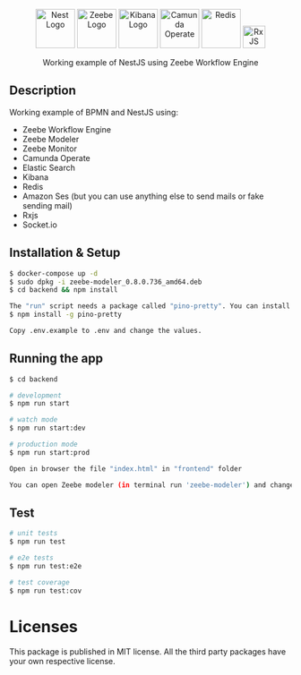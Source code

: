 <p align="center">
  <a href="http://nestjs.com/" target="blank"><img src="https://nestjs.com/img/logo_text.svg" width="auto" height="70" alt="Nest Logo" /></a>
  <a href="https://zeebe.io/" target="blank"><img src="https://zeebe.io/img/zeebe-logo.png" width="auto" height="70" alt="Zeebe Logo" /></a>
  <a href="https://www.elastic.co/pt/kibana" target="blank"><img src="https://user-images.githubusercontent.com/40863789/55247735-20dbf900-5227-11e9-9885-f149e97ac587.png" width="auto" height="70" alt="Kibana Logo" /></a>
  <a href="https://camunda.com/" target="blank"><img src="https://media.licdn.com/dms/image/C4D0BAQGd8I6UwMrLMA/company-logo_200_200/0?e=2159024400&v=beta&t=XfuCsqFHOc7GOo_ExBpYAWf8Fk3UanLT5MsbMysa3hE" width="auto" height="70" alt="Camunda Operate" /></a>
  <a href="https://redis.io/" target="blank"><img src="https://secure.meetupstatic.com/photos/event/a/7/c/e/600_484422958.jpeg" width="auto" height="70" alt="Redis" /></a>
  <a href="https://rxjs-dev.firebaseapp.com/" target="blank"><img src="https://rxjs-dev.firebaseapp.com/assets/images/logos/logo.png" width="auto" height="40" alt="RxJS" /></a>
</p>








  <p align="center">Working example of NestJS using Zeebe Workflow Engine</p>

## Description

Working example of BPMN and NestJS using:
   * Zeebe Workflow Engine
* Zeebe Modeler
* Zeebe Monitor
* Camunda Operate
* Elastic Search
* Kibana
* Redis
* Amazon Ses (but you can use anything else to send mails or fake sending mail)
* Rxjs
* Socket.io

## Installation & Setup

```bash
$ docker-compose up -d
$ sudo dpkg -i zeebe-modeler_0.8.0.736_amd64.deb
$ cd backend && npm install

The "run" script needs a package called "pino-pretty". You can install it globally with:
$ npm install -g pino-pretty

Copy .env.example to .env and change the values.
```

## Running the app

```bash
$ cd backend

# development
$ npm run start

# watch mode
$ npm run start:dev

# production mode
$ npm run start:prod

Open in browser the file "index.html" in "frontend" folder

You can open Zeebe modeler (in terminal run 'zeebe-modeler') and change the BPMN file in "backend/src/bpmn/" folder
```

## Test

```bash
# unit tests
$ npm run test

# e2e tests
$ npm run test:e2e

# test coverage
$ npm run test:cov
```
# Licenses
This package is published in MIT license. All the third party packages have your own respective license.
